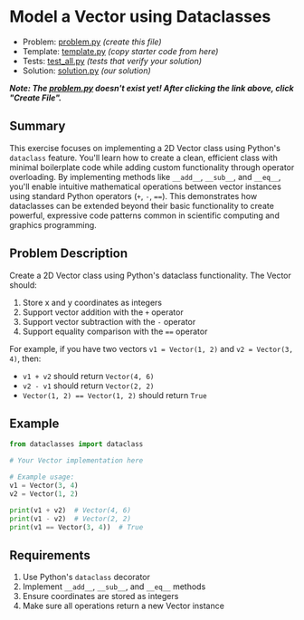 # Model a Vector using Dataclasses

- Problem: [problem.py](problem.py) _(create this file)_
- Template: [template.py](template.py) _(copy starter code from here)_
- Tests: [test_all.py](test_all.py) _(tests that verify your solution)_
- Solution: [solution.py](solution.py) _(our solution)_

**_Note: The [problem.py](problem.py) doesn't exist yet! After clicking the link above, click "Create File"._**

## Summary

This exercise focuses on implementing a 2D Vector class using Python's `dataclass` feature. You'll learn how to create a clean, efficient class with minimal boilerplate code while adding custom functionality through operator overloading. By implementing methods like `__add__`, `__sub__`, and `__eq__`, you'll enable intuitive mathematical operations between vector instances using standard Python operators (`+`, `-`, `==`). This demonstrates how dataclasses can be extended beyond their basic functionality to create powerful, expressive code patterns common in scientific computing and graphics programming.

## Problem Description

Create a 2D Vector class using Python's dataclass functionality. The Vector should:

1. Store x and y coordinates as integers
2. Support vector addition with the `+` operator
3. Support vector subtraction with the `-` operator
4. Support equality comparison with the `==` operator

For example, if you have two vectors `v1 = Vector(1, 2)` and `v2 = Vector(3, 4)`, then:

- `v1 + v2` should return `Vector(4, 6)`
- `v2 - v1` should return `Vector(2, 2)`
- `Vector(1, 2) == Vector(1, 2)` should return `True`

## Example

```python
from dataclasses import dataclass

# Your Vector implementation here

# Example usage:
v1 = Vector(3, 4)
v2 = Vector(1, 2)

print(v1 + v2)  # Vector(4, 6)
print(v1 - v2)  # Vector(2, 2)
print(v1 == Vector(3, 4))  # True
```

## Requirements

1. Use Python's `dataclass` decorator
2. Implement `__add__`, `__sub__`, and `__eq__` methods
3. Ensure coordinates are stored as integers
4. Make sure all operations return a new Vector instance
